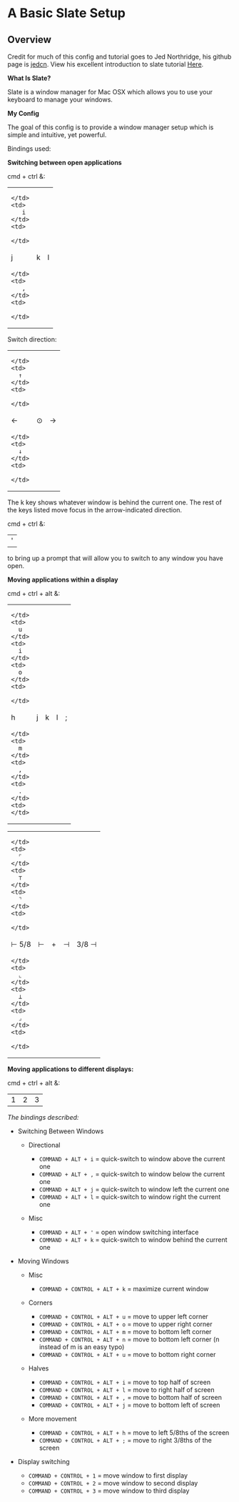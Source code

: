 # A Basic Slate Setup

## Overview
Credit for much of this config and tutorial goes to
Jed Northridge, his github page is [jedcn](https://github.com/jedcn).
View his excellent introduction to slate tutorial
[Here](https://github.com/jedcn/getting-started-with-slate). 

**What Is Slate?**

Slate is a window manager for Mac OSX which allows you to use your
keyboard to manage your windows. 

**My Config**

The goal of this config is to provide a window manager setup which 
is simple and intuitive, yet powerful.

Bindings used:

**Switching between open applications**

cmd + ctrl &:

<table>
  <tr> 
    <td>

    </td>
    <td>
       i
    </td>
    <td>

    </td>
  </tr>
  <tr>
    <td>
      j
    </td>
    <td>
      k
    </td>
    <td>
      l
    </td>
  </tr>
  <tr>
    <td>
       
    </td>
    <td>
       ,
    </td>
    <td>
       
    </td>
  </tr>
</table>

Switch direction:

<table>
  <tr> 
    <td>

    </td>
    <td>
      ↑
    </td>
    <td>

    </td>
  </tr>
  <tr>
    <td>
     ← 
    </td>
    <td>
      ⊙
    </td>
    <td>
      →
    </td>
  </tr>
  <tr>
    <td>
      
    </td>
    <td>
      ↓
    </td>
    <td>

    </td>
  </tr>
</table>

The k key shows whatever window is behind the current one.  The rest of the keys listed move focus in the arrow-indicated direction.

cmd + ctrl &:
<table>
  <tr>
    <td>
     ' 
    </td>
  </tr>
</table>

to bring up a prompt that will allow you to switch to any window you have open.


**Moving applications within a display**

cmd + ctrl + alt &:
<table>
  <tr>
    <td>

    </td>
    <td>
      u
    </td>
    <td>
      i
    </td>
    <td>
      o
    </td>
    <td>

    </td>
  </tr>
    <tr>
    <td>
      h
    </td>
    <td>
      j
    </td>
    <td>
      k
    </td>
    <td>
      l
    </td>
    <td>
      ;
    </td>
  </tr>
    <tr>
    <td>

    </td>
    <td>
      m
    </td>
    <td>
      ,
    </td>
    <td>
      .
    </td>
    <td>
    </td>
  </tr>
</table>

<table>
  <tr>
    <td>

    </td>
    <td>
      ⌜
    </td>
    <td>
      ⊤ 
    </td>
    <td>
      ⌝
    </td>
    <td>

    </td>
  </tr>
    <tr>
    <td>
      ⊢ 5/8
    </td>
    <td>
      ⊢
    </td>
    <td>
      +
    </td>
    <td>
      ⊣
    </td>
    <td>
      3/8 ⊣
    </td>
  </tr>
  <tr>
    <td>

    </td>
    <td>
      ⌞
    </td>
    <td>
      ⊥
    </td>
    <td>
      ⌟
    </td>
    <td>

    </td>
  </tr>
</table>

**Moving applications to different displays:**

cmd + ctrl + alt &:
<table>
  <tr>
    <td>
      1
    </td>
    <td>
      2
    </td>
    <td>
      3
    </td>
  </tr>
</table>


*The bindings described:*

* Switching Between Windows
  * Directional
    * ```COMMAND + ALT + i``` = quick-switch to window above the current one
    * ```COMMAND + ALT + ,``` = quick-switch to window below the current one
    * ```COMMAND + ALT + j``` = quick-switch to window left the current one
    * ```COMMAND + ALT + l``` = quick-switch to window right the current one

  * Misc
    * ```COMMAND + ALT + '``` = open window switching interface
    * ```COMMAND + ALT + k``` = quick-switch to window behind the current one

* Moving Windows
  * Misc
    * ```COMMAND + CONTROL + ALT + k``` = maximize current window

  * Corners
    * ```COMMAND + CONTROL + ALT + u``` = move to upper left corner
    * ```COMMAND + CONTROL + ALT + o``` = move to upper right corner
    * ```COMMAND + CONTROL + ALT + m``` = move to bottom left corner
    * ```COMMAND + CONTROL + ALT + n``` = move to bottom left corner (n instead of m is an easy typo)
    * ```COMMAND + CONTROL + ALT + u``` = move to bottom right corner

  * Halves
    * ```COMMAND + CONTROL + ALT + i``` = move to top half of screen
    * ```COMMAND + CONTROL + ALT + l``` = move to right half of screen
    * ```COMMAND + CONTROL + ALT + ,``` = move to bottom half of screen
    * ```COMMAND + CONTROL + ALT + j``` = move to bottom left of screen

  * More movement
    * ```COMMAND + CONTROL + ALT + h``` = move to left 5/8ths of the screen
    * ```COMMAND + CONTROL + ALT + ;``` = move to right 3/8ths of the screen

* Display switching
  * ```COMMAND + CONTROL + 1``` = move window to first display
  * ```COMMAND + CONTROL + 2``` = move window to second display
  * ```COMMAND + CONTROL + 3``` = move window to third display


